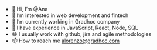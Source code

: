 
+ 👋 Hi, I’m @Ana
+ 👀 I’m interested in web development and fintech
+ 🌱 I’m currently working in Gradhoc company
+ 🎉 I have experience in JavaScript, React, Node, SQL
+ 😄 I usually work with github, jira and agile methodologies
+ 📫 How to reach me alorenzo@gradhoc.com 

